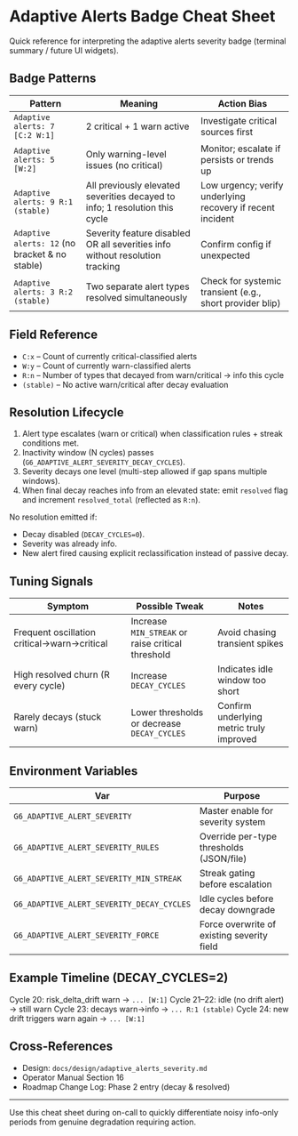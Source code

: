 # Adaptive Alerts Badge Cheat Sheet

Quick reference for interpreting the adaptive alerts severity badge (terminal summary / future UI widgets).

## Badge Patterns
| Pattern | Meaning | Action Bias |
|---------|---------|-------------|
| `Adaptive alerts: 7 [C:2 W:1]` | 2 critical + 1 warn active | Investigate critical sources first |
| `Adaptive alerts: 5 [W:2]` | Only warning-level issues (no critical) | Monitor; escalate if persists or trends up |
| `Adaptive alerts: 9 R:1 (stable)` | All previously elevated severities decayed to info; 1 resolution this cycle | Low urgency; verify underlying recovery if recent incident |
| `Adaptive alerts: 12` (no bracket & no stable) | Severity feature disabled OR all severities info without resolution tracking | Confirm config if unexpected |
| `Adaptive alerts: 3 R:2 (stable)` | Two separate alert types resolved simultaneously | Check for systemic transient (e.g., short provider blip) |

## Field Reference
- `C:x` – Count of currently critical-classified alerts
- `W:y` – Count of currently warn-classified alerts
- `R:n` – Number of types that decayed from warn/critical → info this cycle
- `(stable)` – No active warn/critical after decay evaluation

## Resolution Lifecycle
1. Alert type escalates (warn or critical) when classification rules + streak conditions met.
2. Inactivity window (N cycles) passes (`G6_ADAPTIVE_ALERT_SEVERITY_DECAY_CYCLES`).
3. Severity decays one level (multi-step allowed if gap spans multiple windows).
4. When final decay reaches info from an elevated state: emit `resolved` flag and increment `resolved_total` (reflected as `R:n`).

No resolution emitted if:
- Decay disabled (`DECAY_CYCLES=0`).
- Severity was already info.
- New alert fired causing explicit reclassification instead of passive decay.

## Tuning Signals
| Symptom | Possible Tweak | Notes |
|---------|----------------|-------|
| Frequent oscillation critical→warn→critical | Increase `MIN_STREAK` or raise critical threshold | Avoid chasing transient spikes |
| High resolved churn (R every cycle) | Increase `DECAY_CYCLES` | Indicates idle window too short |
| Rarely decays (stuck warn) | Lower thresholds or decrease `DECAY_CYCLES` | Confirm underlying metric truly improved |

## Environment Variables
| Var | Purpose |
|-----|---------|
| `G6_ADAPTIVE_ALERT_SEVERITY` | Master enable for severity system |
| `G6_ADAPTIVE_ALERT_SEVERITY_RULES` | Override per-type thresholds (JSON/file) |
| `G6_ADAPTIVE_ALERT_SEVERITY_MIN_STREAK` | Streak gating before escalation |
| `G6_ADAPTIVE_ALERT_SEVERITY_DECAY_CYCLES` | Idle cycles before decay downgrade |
| `G6_ADAPTIVE_ALERT_SEVERITY_FORCE` | Force overwrite of existing severity field |

## Example Timeline (DECAY_CYCLES=2)
Cycle 20: risk_delta_drift warn → `... [W:1]`
Cycle 21–22: idle (no drift alert) → still warn
Cycle 23: decays warn→info → `... R:1 (stable)`
Cycle 24: new drift triggers warn again → `... [W:1]`

## Cross-References
- Design: `docs/design/adaptive_alerts_severity.md`
- Operator Manual Section 16
- Roadmap Change Log: Phase 2 entry (decay & resolved)

---
Use this cheat sheet during on-call to quickly differentiate noisy info-only periods from genuine degradation requiring action.
